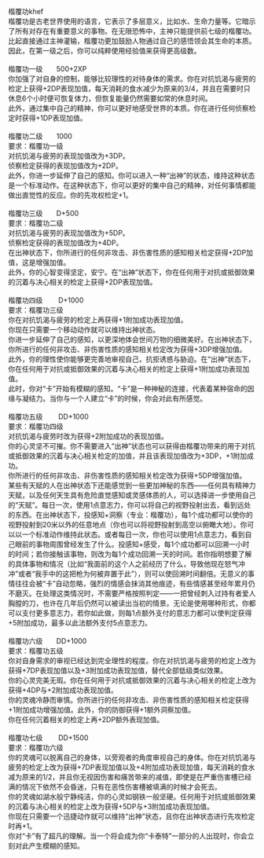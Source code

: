 <title>楷覆功</title>
<meta name="GENERATOR" content="WinCHM">
<meta http-equiv="Content-Type" content="text/html; charset=gb2312">
<br>楷覆功khef
<br>楷覆功是古老世界使用的语言，它表示了多层意义，比如水、生命力量等。它暗示了所有对存在有重要意义的事物。在无限恐怖中，主神只能提供前七级的楷覆功。
<br>比起直接通过主神灌输，楷覆功更加鼓励人物通过自己的感悟领会其生命的本质。因此，在第一级之后，你可以纯粹使用经验值来获得更高级数。
<br>
<br>楷覆功一级　　500+2XP
<br>你加强了对自身的控制，能够比较理性的对待身体的需求。你在对抗饥渴与疲劳的检定上获得+2DP表现加值，每天消耗的食水减少为原来的3/4，并且在需要时只休息6个小时便可恢复体力，但恢复能量仍然需要如常的休息时间。
<br>此外，通过集中自己的精神，你可以更好地感受世界的本质。你在进行任何侦察检定时获得+1DP表现加值。
<br>
<br>楷覆功二级　　1000
<br>要求：楷覆功一级
<br>对抗饥渴与疲劳的表现加值改为+3DP。
<br>侦察检定获得的表现加值改为+2DP。
<br>此外，你进一步延伸了自己的感知。你可以进入一种“出神”的状态，维持这种状态是一个标准动作。在这种状态下，你可以更好的集中自己的精神，对任何事情都能做出直觉性的反应。你的先攻权检定+1。
<br>
<br>楷覆功三级　　D+500
<br>要求：楷覆功二级
<br>对抗饥渴与疲劳的表现加值改为+5DP。
<br>侦察检定获得的表现加值改为+4DP。
<br>在出神状态下，你所进行的任何非攻击、非伤害性质的感知相关检定获得+2DP加值，这是增强加值。
<br>此外，你的心智变得坚定，安宁。在“出神”状态下，你在任何用于对抗或抵御效果的沉着与决心相关的检定上获得+2DP表现加值。
<br>
<br>楷覆功四级　　 D+1000
<br>要求：楷覆功三级
<br>你在对抗饥渴与疲劳的检定上再获得+1附加成功表现加值。
<br>你现在只需要一个移动动作就可以维持出神状态。
<br>你进一步延伸了自己的感知，以更深地体会世间万物的细微美好。在出神状态下，你所进行的任何非攻击、非伤害性质的感知相关检定改为获得+3DP增强加值。
<br>此外，你的理性使你能够更完善地审视自己，抗拒诱惑与胁迫。在“出神”状态下，你在任何用于对抗或抵御效果的沉着与决心相关的检定上获得+1附加成功表现加值。
<br>
此时，你对“卡”开始有模糊的感知。“卡”是一种神秘的连接，代表着某种宿命的因缘与凝结力。当你与一个人建立“卡”的时候，你会对此有所感觉。
<br>
<br>楷覆功五级　　 DD+1000
<br>要求：楷覆功四级
<br>对抗饥渴与疲劳时改为获得+2附加成功的表现加值。
<br>你的心灵坚不可摧。你不需要进入“出神”状态也可以获得由楷覆功带来的用于对抗或抵御效果的沉着与决心相关检定的加值，并且该表现加值改为+3DP，+1附加成功。
<br>你所进行的任何非攻击、非伤害性质的感知相关检定改为获得+5DP增强加值。
<br>某些有天赋的人在出神状态下还能感觉到一些更加神秘的东西——任何具有精神力天赋，以及任何天生具有危险直觉感知或灵感体质的人，可以选择进一步使用自己的“天赋”。每日一次，使用1点意志力，你可以将自己的视野投射出去，看到远处的东西。在出神状态下，投感知+洞察（专业：楷覆功），每1个成功都可以使你的视野投射到20米以外的任意地点（你也可以将视野投射到高空以俯瞰大地）。你可以以一个标准动作维持此状态。或者每日一次，你也可以使用1点意志力，看到自己眼前的事物周围曾经发生了什么。投感知+感受，每1个成功都可以回溯一小时的时间；若你接触该事物，则改为每1个成功回溯一天的时间。若你指明想要了解的具体事物和情况（比如“我面前的这个人之前经历了什么，导致他现在怒气冲冲”或者“我手中的这把枪为何被弃置于此”），则可以使回溯时间翻倍。无意义的事情往往会被“卡”自动忽略，强烈的情感会抹消其他痕迹，有些情感甚至经年累月仍不磨灭。在处理这类情况时，不需要严格按照判定——一把曾经刺入过持有者爱人胸膛的刀，也许在几年后仍然可以被读出当初的情景。无论是使用哪种形式，你都可以支付更多意志力，若你如此做，则每1点额外支付的意志力都可以使判定获得+5附加成功，最多以此法额外支付5点意志力。
<br>
<br>楷覆功六级　　DD+1000
<br>要求：楷覆功五级
<br>你对自身需求的审视已经达到完全理性的程度。你在对抗饥渴与疲劳的检定上改为获得+7DP表现加值以及+3附加成功表现加值，替代全部低级类似效果。
<br>你的心灵完美无瑕。你在任何用于对抗或抵御效果的沉着与决心相关的检定上改为获得+4DP与+2附加成功表现加值。
<br>你的灵魂冷静而审慎。你所进行的任何非攻击、非伤害性质的感知相关检定获得+1附加成功增强加值。此外，你的防御获得+1额外洞察加值。
<br>你在任何沉着相关的检定上再+2DP额外表现加值。
<br>
<br>楷覆功七级　　 DD+1500
<br>要求：楷覆功六级
<br>你的灵魂可以脱离自己的身体，以旁观者的角度审视自己的身体。你在对抗饥渴与疲劳的检定上改为获得+7DP表现加值以及+4附加成功表现加值，每天消耗的食水减为原来的1/2，并且你无视因伤害和痛苦带来的减值，即使是在严重伤害槽已经满的情况下依然不会昏迷，只有在恶性伤害槽被填满的时候才会死去。
<br>你的灵魂如湖水般宁静纯洁，你的心灵如钢铁一般坚硬。任何用于对抗或抵御效果的沉着与决心相关的检定上改为获得+5DP与+3附加成功表现加值。
<br>你现在只需要一个迅捷动作就可以维持“出神”状态，且你在出神状态进行先攻检定时再+1。
<br>你对“卡”有了超凡的理解。当一个将会成为你“卡泰特”一部分的人出现时，你会立刻对此产生模糊的感知。